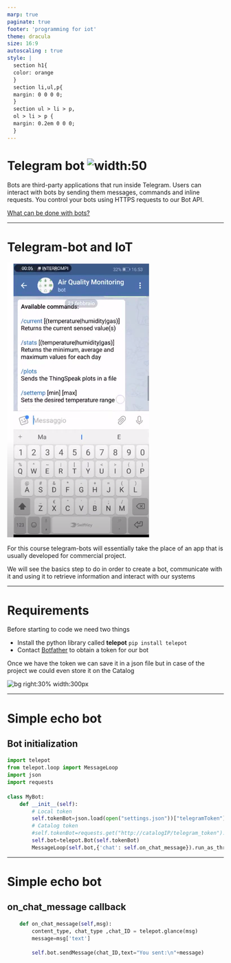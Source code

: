 ```yaml
---
marp: true
paginate: true
footer: 'programming for iot'
theme: dracula
size: 16:9
autoscaling : true
style: |
  section h1{
  color: orange
  }
  section li,ul,p{
  margin: 0 0 0 0;
  }
  section ul > li > p,
  ol > li > p {
  margin: 0.2em 0 0 0;
  }
---
```


# Telegram bot ![width:50](https://web.telegram.org/img/logo_share.png)

Bots are third-party applications that run inside Telegram. Users can interact with bots by sending them messages, commands and inline requests. You control your bots using HTTPS requests to our Bot API.

[What can be done with bots?](https://core.telegram.org/bots#1-what-can-i-do-with-bots)

---

# Telegram-bot and IoT
![bg right:30%](images/examplebot.png)

For this course telegram-bots will essentially take the place of an app that is usually developed for commercial project.

We will see the basics step to do in order to create a bot, communicate with it and using it to retrieve information and interact with our systems

---

# Requirements

Before starting to code we need two things

* Install the python library called **telepot**
  ```pip install telepot```
* Contact [Botfather](https://telegram.me/BotFather) to obtain a token for our bot

Once we have the token we can save it in a json file but in case of the project we could even store it on the Catalog

![bg right:30% width:300px](https://core.telegram.org/file/811140763/1/PihKNbjT8UE/03b57814e13713da37)

---

# Simple echo bot
## Bot initialization

```python
import telepot
from telepot.loop import MessageLoop
import json
import requests

class MyBot:
    def __init__(self):
        # Local token
        self.tokenBot=json.load(open("settings.json"))["telegramToken"]
        # Catalog token
        #self.tokenBot=requests.get("http://catalogIP/telegram_token").json()["telegramToken"]
        self.bot=telepot.Bot(self.tokenBot)
        MessageLoop(self.bot,{'chat': self.on_chat_message}).run_as_thread()
```

---

# Simple echo bot

## on_chat_message callback

```python
    def on_chat_message(self,msg):
        content_type, chat_type ,chat_ID = telepot.glance(msg)
        message=msg['text']

        self.bot.sendMessage(chat_ID,text="You sent:\n"+message)
```